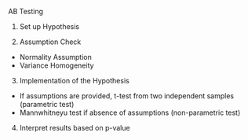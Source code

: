 AB Testing

1. Set up Hypothesis

2. Assumption Check

- Normality Assumption
- Variance Homogeneity
3. Implementation of the Hypothesis
- If assumptions are provided, t-test from two independent samples (parametric test)
- Mannwhitneyu test if absence of assumptions (non-parametric test)
4. Interpret results based on p-value